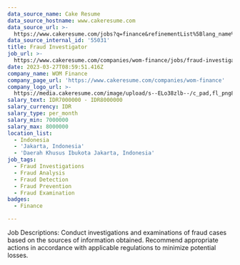 ```yaml
---
data_source_name: Cake Resume
data_source_hostname: www.cakeresume.com
data_source_url: >-
  https://www.cakeresume.com/jobs?q=finance&refinementList%5Blang_name%5D%5B0%5D=English&refinementList%5Bsalary_type%5D=per_year&range%5Bsalary_range%5D%5Bmin%5D=1000000&page=3
data_source_internal_id: '55031'
title: Fraud Investigator
job_url: >-
  https://www.cakeresume.com/companies/wom-finance/jobs/fraud-investigator-4ce8eb
date: 2023-03-27T08:59:51.416Z
company_name: WOM Finance
company_page_url: 'https://www.cakeresume.com/companies/wom-finance'
company_logo_url: >-
  https://media.cakeresume.com/image/upload/s--ELo38zlb--/c_pad,fl_png8,h_200,w_200/v1675664211/vhowrxjt0vruf3y7u0ri.png
salary_text: IDR7000000 - IDR8000000
salary_currency: IDR
salary_type: per_month
salary_min: 7000000
salary_max: 8000000
location_list:
  - Indonesia
  - 'Jakarta, Indonesia'
  - 'Daerah Khusus Ibukota Jakarta, Indonesia'
job_tags:
  - Fraud Investigations
  - Fraud Analysis
  - Fraud Detection
  - Fraud Prevention
  - Fraud Examination
badges:
  - Finance

---
```


Job Descriptions: Conduct investigations and examinations of fraud cases based on the sources of information obtained. Recommend appropriate actions in accordance with applicable regulations to minimize potential losses.